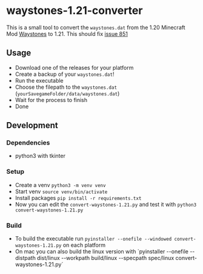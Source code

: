# waystones-1.21-converter

This is a small tool to convert the `waystones.dat` from the 1.20 Minecraft Mod [Waystones](https://github.com/TwelveIterationMods/Waystones) to 1.21.
This should fix [issue 851](https://github.com/TwelveIterationMods/Waystones/issues/851)

## Usage

- Download one of the releases for your platform
- Create a backup of your `waystones.dat`!
- Run the executable
- Choose the filepath to the `waystones.dat` (`yourSavegameFolder/data/waystones.dat`)
- Wait for the process to finish
- Done

## Development

### Dependencies
- python3 with tkinter

### Setup
- Create a venv `python3 -m venv venv`
- Start venv `source venv/bin/activate`
- Install packages `pip install -r requirements.txt`
- Now you can edit the `convert-waystones-1.21.py` and test it with `python3 convert-waystones-1.21.py`

### Build
- To build the executable run `pyinstaller --onefile --windowed convert-waystones-1.21.py` on each platform
- On mac you can also build the linux version with `pyinstaller --onefile --distpath dist/linux --workpath build/linux --specpath spec/linux convert-waystones-1.21.py´

